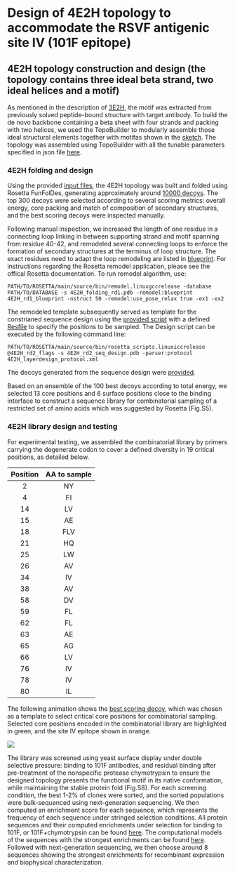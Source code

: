 # Design of 4E2H topology to accommodate the RSVF antigenic site IV (101F epitope) 
## 4E2H topology construction and design (the topology contains three ideal beta strand, two ideal helices and a motif) 
As mentioned in the description of [3E2H](../3E2H/README.md), the motif was extracted from previously solved peptide-bound structure with target antibody. To build the de novo backbone containing a beta sheet with four strands and packing with two helices, we used the TopoBuilder to modularly assemble those ideal structural elements together with motifas shown in the [sketch](./1\)Folding_trajectory/input_4E2H/A1E_B2H_C1E_D1E_D2H_B1E/sketch.pdb). The topology was assembled using TopoBuilder with all the tunable parameters specified in json file [here](./1\)Folding_trajectory/input_4E2H/4E2H.json).   
 
### 4E2H folding and design 
Using the provided [input files](./1\)Folding_trajectory/input_4E2H/), the 4E2H topology was built and folded using Rosetta FunFolDes, generating approximately around [10000 decoys](./1\)Folding_trajectory/4E2H_folding_pose.csv). The top 300 decoys were selected according to several scoring metrics: overall energy, core packing and match of composition of secondary structures, and the best scoring decoys were inspected manually. 

Following manual inspection, we increased the length of one residue in a connecting loop linking in between supporting strand and motif spanning from residue 40-42, and remodeled several connecting loops to enforce the formation of secondary structures at the terminus of loop structure. The exact residues need to adapt the loop remodeling are listed in [blueprint](./2\)Remodel_fix_connection/4E2H_rd1_blueprint). For instructions regarding the Rosetta remodel application, please see the offical Rosetta documentation. To run remodel algorithm, use: 

```
PATH/TO/ROSETTA/main/source/bin/remodel.linuxgccrelease -database PATH/TO/DATABASE -s 4E2H_folding_rd1.pdb -remodel:blueprint 4E2H_rd1_blueprint -nstruct 50 -remodel:use_pose_relax true -ex1 -ex2 
```  

The remodeled template subsequently served as template for the constrianed sequence design using the [provided script](./3\)Sequence_design_selection/4E2H_layerdesign_protocol.xml) with a defined [Resfile](./3\)Sequence_design_selection/4E2H_rd2_Resfile) to specify the positions to be sampled. The Design script can be executed by the following command line:  

```
PATH/TO/ROSETTA/main/source/bin/rosetta_scripts.linuxiccrelease @4E2H_rd2_flags -s 4E2H_rd2_seq_design.pdb -parser:protocol 4E2H_layerdesign_protocol.xml
``` 
The decoys generated from the sequence design were [provided](./3\)Sequence_design_selection/4E2H_rd2.minisilent). 

Based on an ensemble of the 100 best decoys according to total energy, we selected 13 core positions and 6 surface positions close to the binding interface to construct a sequence library for combinatorial sampling of a restricted set of amino acids which was suggested by Rosetta (Fig.S5). 

### 4E2H library design and testing 
For experimental testing, we assembled the combinatorial library by primers carrying the degenerate codon to cover a defined diversity in 19 critical positions, as detailed below.

| Position| AA to sample|
| :------:|:-----------:|
| 2       | NY          |
| 4       | FI          |
| 14      | LV          |
| 15      | AE          | 
| 18      | FLV         | 
| 21      | HQ          | 
| 25      | LW          | 
| 26      | AV          |
| 34      | IV          |
| 38      | AV          | 
| 58      | DV          |
| 59      | FL          |
| 62      | FL          |
| 63      | AE          |
| 65      | AG          |
| 66      | LV          |
| 76      | IV          |
| 78      | IV          |
| 80      | IL          |

The following animation shows the [best scoring decoy](./4E2H.gif), which was chosen as a template to select critical core positions for combinatorial sampling. Selected core positions encoded in the combinatorial library are highlighted in green, and the site IV epitope shown in orange. 

![](./4E2H.gif)

The library was screened using yeast surface display under double selective pressure: binding to 101F antibodies, and residual binding after pre-treatment of the nonspecific protease chymotrypsin to ensure the designed topology presents the functional motif in its native conformation, while maintaining the stable protein fold (Fig.S8). For each screening condition, the best 1-2% of clones were sorted, and the sorted populations were bulk-sequenced using next-generation sequencing. We then computed an enrichment score for each sequence, which represents the frequency of each sequence under stringed selection conditions. All protein sequences and their computed enrichments under selection for binding to 101F, or 101F+chymotrypsin can be found [here](./5\)NGS_seq/4E1H_NGS.csv). The computational models of the sequences with the strongest enrichments can be found [here](). Followed with next-generation sequencing, we then choose around 8 sequences showing the strongest enrichments for recombinant expression and biophysical characterization.



